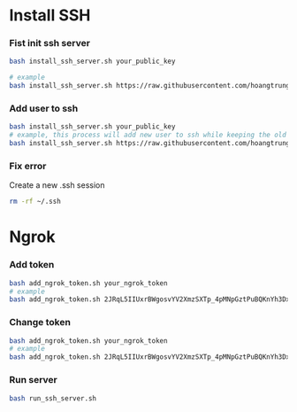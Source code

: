 # Install SSH

### Fist init ssh server
```bash
bash install_ssh_server.sh your_public_key

# example
bash install_ssh_server.sh https://raw.githubusercontent.com/hoangtrung020541/SSH_Key_public/main/authorized_keys
```

### Add user to ssh
```bash
bash install_ssh_server.sh your_public_key
# example, this process will add new user to ssh while keeping the old user in ssh
bash install_ssh_server.sh https://raw.githubusercontent.com/hoangtrung020541/SSH_Key_public/main/authorized_keys
```
### Fix error
Create a new .ssh session
```bash
rm -rf ~/.ssh
```


# Ngrok
### Add token
```bash
bash add_ngrok_token.sh your_ngrok_token
# example
bash add_ngrok_token.sh 2JRqL5IIUxrBWgosvYV2XmzSXTp_4pMNpGztPuBQKnYh3DxFs
```
### Change token
```bash
bash add_ngrok_token.sh your_ngrok_token
# example
bash add_ngrok_token.sh 2JRqL5IIUxrBWgosvYV2XmzSXTp_4pMNpGztPuBQKnYh3DxFs
```
### Run server
```bash
bash run_ssh_server.sh
```
